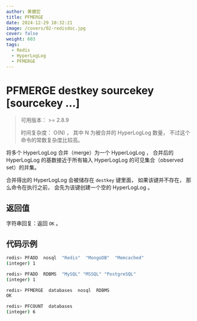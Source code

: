 ```yaml
---
author: 黄健宏
title: PFMERGE
date: 2024-12-29 10:32:21
image: /covers/02-redisdoc.jpg
cover: false
weight: 603
tags:
  - Redis
  - HyperLogLog
  - PFMERGE
---
```


# PFMERGE destkey sourcekey [sourcekey …]

> 可用版本： >= 2.8.9
> 
> 时间复杂度： O(N) ， 其中 N 为被合并的 HyperLogLog 数量， 不过这个命令的常数复杂度比较高。

将多个 HyperLogLog 合并（merge）为一个 HyperLogLog ， 合并后的 HyperLogLog 的基数接近于所有输入 HyperLogLog 的可见集合（observed set）的并集。

合并得出的 HyperLogLog 会被储存在 `destkey` 键里面， 如果该键并不存在， 那么命令在执行之前， 会先为该键创建一个空的 HyperLogLog 。

## 返回值

字符串回复：返回 `OK` 。

## 代码示例

```bash
redis> PFADD  nosql  "Redis"  "MongoDB"  "Memcached"
(integer) 1

redis> PFADD  RDBMS  "MySQL" "MSSQL" "PostgreSQL"
(integer) 1

redis> PFMERGE  databases  nosql  RDBMS
OK

redis> PFCOUNT  databases
(integer) 6
```
